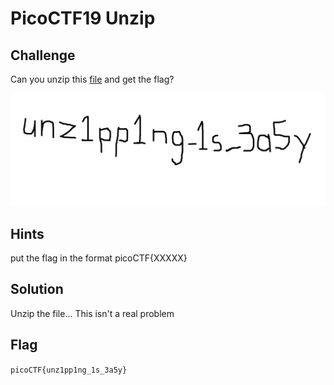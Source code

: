 # PicoCTF19 Unzip

## Challenge

Can you unzip this [file](https://2019shell1.picoctf.com/static/37762a7e5774d7d6c1bc79e8e1758ef9/flag.zip) and get the flag?

![flag.png](assets/flag.png "Flag.png")

## Hints

put the flag in the format picoCTF{XXXXX}

## Solution

Unzip the file... This isn't a real problem

## Flag

`picoCTF{unz1pp1ng_1s_3a5y}`